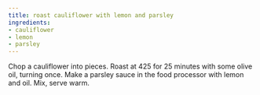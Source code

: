 ```yaml
---
title: roast cauliflower with lemon and parsley
ingredients:
- cauliflower
- lemon 
- parsley
---
```

Chop a cauliflower into pieces. Roast at 425 for 25 minutes
with some olive oil, turning once. Make a parsley sauce
in the food processor with lemon and oil. Mix, serve warm.
